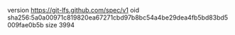 version https://git-lfs.github.com/spec/v1
oid sha256:5a0a00971c819820ea67271cbd97b8bc54a4be29dea4fb5bd83bd5009fae0b5b
size 3994
